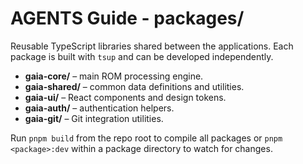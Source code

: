# AGENTS Guide - packages/

Reusable TypeScript libraries shared between the applications. Each package is built with `tsup` and can be developed independently.

- **gaia-core/** – main ROM processing engine.
- **gaia-shared/** – common data definitions and utilities.
- **gaia-ui/** – React components and design tokens.
- **gaia-auth/** – authentication helpers.
- **gaia-git/** – Git integration utilities.

Run `pnpm build` from the repo root to compile all packages or `pnpm <package>:dev` within a package directory to watch for changes.
